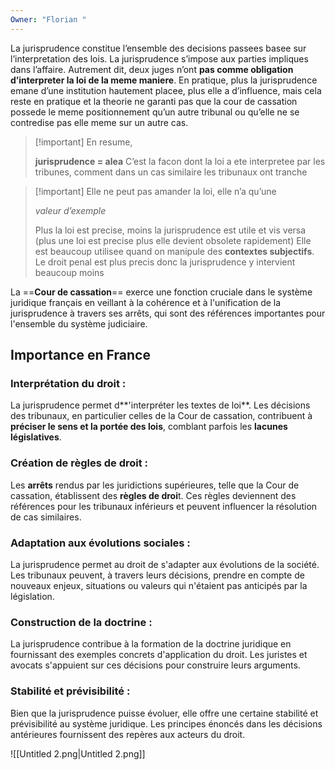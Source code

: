 ```yaml
---
Owner: "Florian "
---
```

La jurisprudence constitue l’ensemble des decisions passees basee sur l’interpretation des lois.
La jurisprudence s’impose aux parties impliques dans l’affaire. Autrement dit, deux juges n’ont **pas comme obligation d’interpreter la loi de la meme maniere**. En pratique, plus la jurisprudence emane d’une institution hautement placee, plus elle a d’influence, mais cela reste en pratique et la theorie ne garanti pas que la cour de cassation possede le meme positionnement qu’un autre tribunal ou qu’elle ne se contredise pas elle meme sur un autre cas.

> [!important] En resume,
> 
> **jurisprudence = alea**
C’est la facon dont la loi a ete interpretee par les tribunes, comment dans un cas similaire les tribunaux ont tranche
  

> [!important] Elle ne peut pas amander la loi, elle n’a qu’une
> 
> _valeur d’exemple_
> 
> Plus la loi est precise, moins la jurisprudence est utile et vis versa (plus une loi est precise plus elle devient obsolete rapidement)
Elle est beaucoup utilisee quand on manipule des **contextes subjectifs**.
Le droit penal est plus precis donc la jurisprudence y intervient beaucoup moins
  
La ==**Cour de cassation**== exerce une fonction cruciale dans le système juridique français en veillant à la cohérence et à l'unification de la jurisprudence à travers ses arrêts, qui sont des références importantes pour l'ensemble du système judiciaire.
  
## Importance en France
### **Interprétation du droit :**
La jurisprudence permet d**'interpréter les textes de loi**. Les décisions des tribunaux, en particulier celles de la Cour de cassation, contribuent à **préciser le sens et la portée des lois**, comblant parfois les **lacunes législatives**.
### **Création de règles de droit :**
Les **arrêts** rendus par les juridictions supérieures, telle que la Cour de cassation, établissent des **règles de droi**t. Ces règles deviennent des références pour les tribunaux inférieurs et peuvent influencer la résolution de cas similaires.
### **Adaptation aux évolutions sociales :**
La jurisprudence permet au droit de s'adapter aux évolutions de la société. Les tribunaux peuvent, à travers leurs décisions, prendre en compte de nouveaux enjeux, situations ou valeurs qui n'étaient pas anticipés par la législation.
### **Construction de la doctrine :**
La jurisprudence contribue à la formation de la doctrine juridique en fournissant des exemples concrets d'application du droit. Les juristes et avocats s'appuient sur ces décisions pour construire leurs arguments.
### **Stabilité et prévisibilité :**
Bien que la jurisprudence puisse évoluer, elle offre une certaine stabilité et prévisibilité au système juridique. Les principes énoncés dans les décisions antérieures fournissent des repères aux acteurs du droit.
  
  
  
![[Untitled 2.png|Untitled 2.png]]
